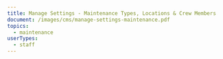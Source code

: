 ```yaml
---
title: Manage Settings - Maintenance Types, Locations & Crew Members
document: /images/cms/manage-settings-maintenance.pdf
topics:
  - maintenance
userTypes:
  - staff
---
```

